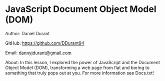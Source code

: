 # JavaScript Document Object Model (DOM)

Author: Daniel Durant

GitHub:
<https://github.com/DDurant94>

Email:
<dannyjdurant@gmail.com>

About:
In this lesson, I explored the power of JavaScript and the Document Object Model (DOM), transforming a web page from flat and boring to something that truly pops out at you. For more information see Docs.txt!
